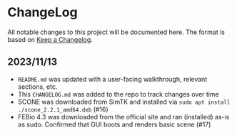# ChangeLog

All notable changes to this project will be documented here. The format is based on [Keep a Changelog](https://keepachangelog.com/en/1.0.0/).

## 2023/11/13

- `README.md` was updated with a user-facing walkthrough, relevant sections, etc.
- This `CHANGELOG.md` was added to the repo to track changes over time
- SCONE was downloaded from SimTK and installed via `sudo apt install ./scone_2.2.1_amd64.deb` (#16)
- FEBio 4.3 was downloaded from the official site and ran (installed) as-is as sudo. Confirmed that GUI boots and renders basic scene (#17)
